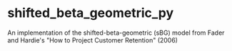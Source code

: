 shifted_beta_geometric_py
=========================

An implementation of the shifted-beta-geometric (sBG) model from Fader and Hardie's "How to Project Customer Retention" (2006)
